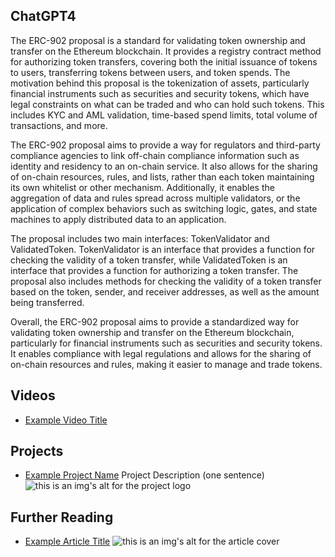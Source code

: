 ## ChatGPT4

The ERC-902 proposal is a standard for validating token ownership and transfer on the Ethereum blockchain. It provides a registry contract method for authorizing token transfers, covering both the initial issuance of tokens to users, transferring tokens between users, and token spends. The motivation behind this proposal is the tokenization of assets, particularly financial instruments such as securities and security tokens, which have legal constraints on what can be traded and who can hold such tokens. This includes KYC and AML validation, time-based spend limits, total volume of transactions, and more. 

The ERC-902 proposal aims to provide a way for regulators and third-party compliance agencies to link off-chain compliance information such as identity and residency to an on-chain service. It also allows for the sharing of on-chain resources, rules, and lists, rather than each token maintaining its own whitelist or other mechanism. Additionally, it enables the aggregation of data and rules spread across multiple validators, or the application of complex behaviors such as switching logic, gates, and state machines to apply distributed data to an application. 

The proposal includes two main interfaces: TokenValidator and ValidatedToken. TokenValidator is an interface that provides a function for checking the validity of a token transfer, while ValidatedToken is an interface that provides a function for authorizing a token transfer. The proposal also includes methods for checking the validity of a token transfer based on the token, sender, and receiver addresses, as well as the amount being transferred. 

Overall, the ERC-902 proposal aims to provide a standardized way for validating token ownership and transfer on the Ethereum blockchain, particularly for financial instruments such as securities and security tokens. It enables compliance with legal regulations and allows for the sharing of on-chain resources and rules, making it easier to manage and trade tokens.

## Videos

- [Example Video Title](https://www.youtube.com/watch?v=TDGq4aeevgY)

## Projects

- [Example Project Name](https://xxxx.xxx/xxxxx) Project Description (one sentence) ![this is an img's alt for the project logo](https://xxxx.xxx/project-logo.xxx)

## Further Reading

- [Example Article Title](https://xxxx.xxx/xxxxx) ![this is an img's alt for the article cover](https://xxxx.xxx/article-cover.xxx)
